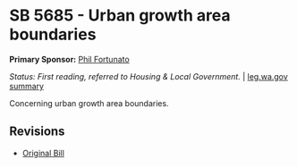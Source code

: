# SB 5685 - Urban growth area boundaries
**Primary Sponsor:** [Phil Fortunato](/person/leg/phil.fortunato.md)

*Status: First reading, referred to Housing & Local Government.* | [leg.wa.gov summary](https://app.leg.wa.gov/billsummary?BillNumber=5685&Year=2021)

Concerning urban growth area boundaries.

## Revisions
* [Original Bill](1/)